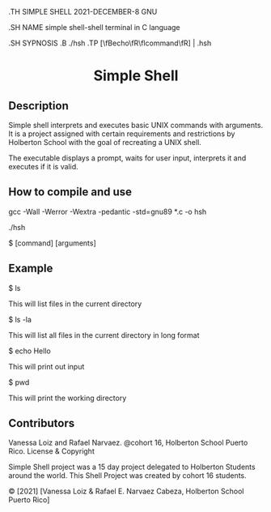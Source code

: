.TH SIMPLE SHELL 2021-DECEMBER-8 GNU

.SH NAME
simple shell\-shell terminal in C language

.SH SYPNOSIS
.B ./hsh
.TP
[\fBecho\fR\flcommand\fR] | .hsh


<h1 align="center">Simple Shell</h1>

 

<p align="center"> </p>

 

## Description

Simple shell interprets and executes basic UNIX commands with arguments. It is a project assigned with certain requirements and restrictions by Holberton School with the goal of recreating a UNIX shell.

 

The executable displays a prompt, waits for user input, interprets it and executes if it is valid.

 

## How to compile and use

gcc -Wall -Werror -Wextra -pedantic -std=gnu89 *.c -o hsh

 

./hsh

 

$ [command] [arguments]

 

## Example

$ ls

 

This will list files in the current directory

 

$ ls -la

 

This will list all files in the current directory in long format

 

$ echo Hello

 

This will print out input

 

$ pwd

 

This will print the working directory




## Contributors
Vanessa Loiz and Rafael Narvaez.
@cohort 16, Holberton School Puerto Rico.
License & Copyright

Simple Shell project was a 15 day project delegated to Holberton Students around the world. This Shell Project was created by cohort 16 students.

© [2021] [Vanessa Loiz & Rafael E. Narvaez Cabeza, Holberton School Puerto Rico]
